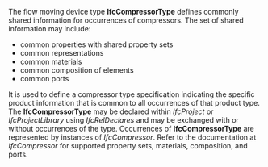The flow moving device type **IfcCompressorType** defines commonly shared information for occurrences of compressors. The set of shared information may include:

* common properties with shared property sets
* common representations
* common materials
* common composition of elements
* common ports

It is used to define a compressor type specification indicating the specific product information that is common to all occurrences of that product type. The **IfcCompressorType** may be declared within _IfcProject_ or _IfcProjectLibrary_ using _IfcRelDeclares_ and may be exchanged with or without occurrences of the type. Occurrences of **IfcCompressorType** are represented by instances of _IfcCompressor_. Refer to the documentation at _IfcCompressor_ for supported property sets, materials, composition, and ports.
